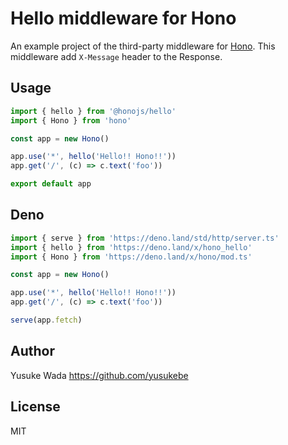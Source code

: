 # Hello middleware for Hono

An example project of the third-party middleware for [Hono](https://github.com/honojs/hono).
This middleware add `X-Message` header to the Response.

## Usage

```ts
import { hello } from '@honojs/hello'
import { Hono } from 'hono'

const app = new Hono()

app.use('*', hello('Hello!! Hono!!'))
app.get('/', (c) => c.text('foo'))

export default app
```

## Deno

```ts
import { serve } from 'https://deno.land/std/http/server.ts'
import { hello } from 'https://deno.land/x/hono_hello'
import { Hono } from 'https://deno.land/x/hono/mod.ts'

const app = new Hono()

app.use('*', hello('Hello!! Hono!!'))
app.get('/', (c) => c.text('foo'))

serve(app.fetch)
```

## Author

Yusuke Wada <https://github.com/yusukebe>

## License

MIT
